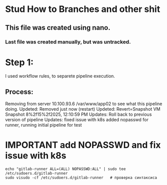 # Stud How to Branches and other shit

## This file was created using nano.

### Last file was created manually, but was untracked.

# Step 1:

I used workflow rules, to separete pipeline execution. 

## Process:

Removing from server 10.100.93.6 /var/www/app02 to see what this pipeline doing.
Updeted: Removed just now (restart)
Updeted: Revert=Snapshot VM Snapshot 8%2f15%2f2025, 12:10:59 PM
Updates: Roll back to previous version of pipeline
Updates: fixed issue with k8s added nopasswd for runner, running initial pipeline for test

# IMPORTANT add NOPASSWD and fix issue with k8s

```
echo "gitlab-runner ALL=(ALL) NOPASSWD:ALL" | sudo tee /etc/sudoers.d/gitlab-runner
sudo visudo -cf /etc/sudoers.d/gitlab-runner   # проверка синтаксиса
```
